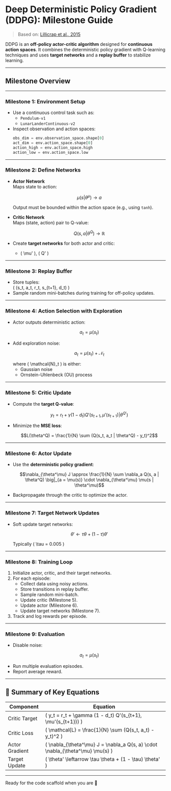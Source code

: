 
# Deep Deterministic Policy Gradient (DDPG): Milestone Guide

> Based on: [Lillicrap et al., 2015](https://arxiv.org/abs/1509.02971)

DDPG is an **off-policy actor-critic algorithm** designed for **continuous action spaces**. It combines the deterministic policy gradient with Q-learning techniques and uses **target networks** and a **replay buffer** to stabilize learning.

---

## Milestone Overview

---

### Milestone 1: Environment Setup

- Use a continuous control task such as:
  - `Pendulum-v1`
  - `LunarLanderContinuous-v2`
- Inspect observation and action spaces:
  ```python
  obs_dim = env.observation_space.shape[0]
  act_dim = env.action_space.shape[0]
  action_high = env.action_space.high
  action_low = env.action_space.low
  ```

---

### Milestone 2: Define Networks

- **Actor Network**  
  Maps state to action:
  ```math
  \mu(s | \theta^\mu) \rightarrow a
  ```
  Output must be bounded within the action space (e.g., using `tanh`).

- **Critic Network**  
  Maps (state, action) pair to Q-value:
  ```math
  Q(s, a | \theta^Q) \rightarrow \mathbb{R}
  ```

- Create **target networks** for both actor and critic:
  - \( \mu' \), \( Q' \)

---

### Milestone 3: Replay Buffer

- Store tuples:  
  \( (s_t, a_t, r_t, s_{t+1}, d_t) \)
- Sample random mini-batches during training for off-policy updates.

---

### Milestone 4: Action Selection with Exploration

- Actor outputs deterministic action:  
  ```math
  a_t = \mu(s_t)
  ```
- Add exploration noise:
  ```math
  a_t = \mu(s_t) + \mathcal{N}_t
  ```
  where \( \mathcal{N}_t \) is either:
  - Gaussian noise
  - Ornstein-Uhlenbeck (OU) process

---

### Milestone 5: Critic Update

- Compute the **target Q-value**:
  ```math
  y_t = r_t + \gamma (1 - d_t) Q'(s_{t+1}, \mu'(s_{t+1}) | \theta^{Q'})
  ```
- Minimize the **MSE loss**:
  ```math
  L(\theta^Q) = \frac{1}{N} \sum (Q(s_t, a_t | \theta^Q) - y_t)^2
  ```

---

### Milestone 6: Actor Update

- Use the **deterministic policy gradient**:
  ```math
  \nabla_{\theta^\mu} J \approx \frac{1}{N} \sum \nabla_a Q(s, a | \theta^Q) \big|_{a = \mu(s)} \cdot \nabla_{\theta^\mu} \mu(s | \theta^\mu)
  ```

- Backpropagate through the critic to optimize the actor.

---

### Milestone 7: Target Network Updates

- Soft update target networks:
  ```math
  \theta' \leftarrow \tau \theta + (1 - \tau) \theta'
  ```
  Typically \( \tau = 0.005 \)

---

### Milestone 8: Training Loop

1. Initialize actor, critic, and their target networks.
2. For each episode:
   - Collect data using noisy actions.
   - Store transitions in replay buffer.
   - Sample random mini-batch.
   - Update critic (Milestone 5).
   - Update actor (Milestone 6).
   - Update target networks (Milestone 7).
3. Track and log rewards per episode.

---

### Milestone 9: Evaluation

- Disable noise:  
  ```math
  a_t = \mu(s_t)
  ```
- Run multiple evaluation episodes.
- Report average reward.

---

## 🔢 Summary of Key Equations

| Component       | Equation                                                                                   |
|----------------|---------------------------------------------------------------------------------------------|
| Critic Target   | \( y_t = r_t + \gamma (1 - d_t) Q'(s_{t+1}, \mu'(s_{t+1})) \)                               |
| Critic Loss     | \( \mathcal{L} = \frac{1}{N} \sum (Q(s_t, a_t) - y_t)^2 \)                                  |
| Actor Gradient  | \( \nabla_{\theta^\mu} J = \nabla_a Q(s, a) \cdot \nabla_{\theta^\mu} \mu(s) \)            |
| Target Update   | \( \theta' \leftarrow \tau \theta + (1 - \tau) \theta' \)                                  |

---

Ready for the code scaffold when you are 🚀